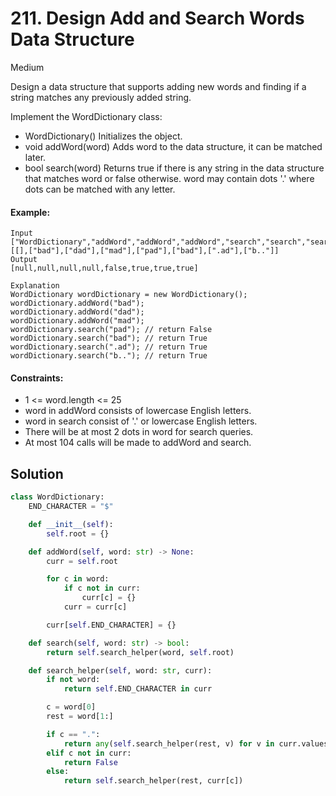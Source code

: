 # 211. Design Add and Search Words Data Structure

Medium

Design a data structure that supports adding new words and finding if a string matches any previously added string.

Implement the WordDictionary class:

- WordDictionary() Initializes the object.
- void addWord(word) Adds word to the data structure, it can be matched later.
- bool search(word) Returns true if there is any string in the data structure that matches word or false otherwise. word may contain dots '.' where dots can be matched with any letter.

#### Example:

```
Input
["WordDictionary","addWord","addWord","addWord","search","search","search","search"]
[[],["bad"],["dad"],["mad"],["pad"],["bad"],[".ad"],["b.."]]
Output
[null,null,null,null,false,true,true,true]

Explanation
WordDictionary wordDictionary = new WordDictionary();
wordDictionary.addWord("bad");
wordDictionary.addWord("dad");
wordDictionary.addWord("mad");
wordDictionary.search("pad"); // return False
wordDictionary.search("bad"); // return True
wordDictionary.search(".ad"); // return True
wordDictionary.search("b.."); // return True
```

#### Constraints:

- 1 <= word.length <= 25
- word in addWord consists of lowercase English letters.
- word in search consist of '.' or lowercase English letters.
- There will be at most 2 dots in word for search queries.
- At most 104 calls will be made to addWord and search.

## Solution

```python
class WordDictionary:
    END_CHARACTER = "$"

    def __init__(self):
        self.root = {}

    def addWord(self, word: str) -> None:
        curr = self.root

        for c in word:
            if c not in curr:
                curr[c] = {}
            curr = curr[c]

        curr[self.END_CHARACTER] = {}

    def search(self, word: str) -> bool:
        return self.search_helper(word, self.root)

    def search_helper(self, word: str, curr):
        if not word:
            return self.END_CHARACTER in curr

        c = word[0]
        rest = word[1:]

        if c == ".":
            return any(self.search_helper(rest, v) for v in curr.values())
        elif c not in curr:
            return False
        else:
            return self.search_helper(rest, curr[c])
```
